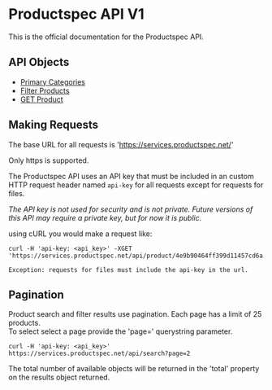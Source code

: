 # Productspec API V1

This is the official documentation for the Productspec API.

API Objects
-----------

- [Primary Categories](content/categories.md)
- [Filter Products](content/search.md)
- [GET Product](content/product.md)

Making Requests
---------------

The base URL for all requests is 'https://services.productspec.net/' 

Only https is supported.

The Productspec API uses an API key that must be included in an custom HTTP request header named `api-key` for all requests except for requests for files.

*The API key is not used for security and is not private.  Future versions of this API may require a private key, but for now it is public.*

using cURL you would make a request like:

```shell
curl -H 'api-key: <api_key>' -XGET 'https://services.productspec.net/api/product/4e9b90464ff399d11457cd6a'
```
`Exception: requests for files must include the api-key in the url.`


Pagination
----------
Product search and filter results use pagination.  Each page has a limit of 25 products.  
To select select a page provide the 'page=<number>' querystring parameter.  

```shell
curl -H 'api-key: <api_key>' https://services.productspec.net/api/search?page=2
```

The total number of available objects will be returned in the 'total' property on the results object returned.

